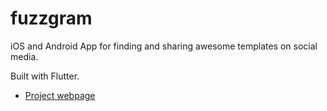 # fuzzgram

iOS and Android App for finding and sharing awesome templates on social media.

Built with Flutter.

* [Project webpage](https://lumebits.github.io/fuzzgram)
